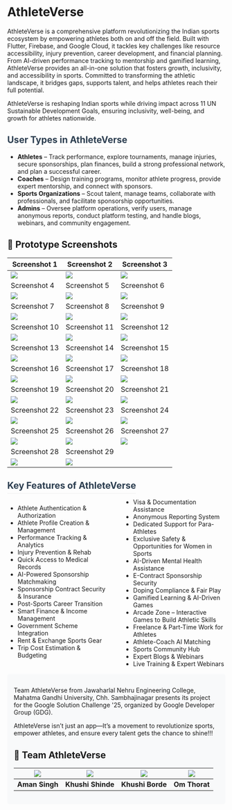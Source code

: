 <h1>AthleteVerse</h1>

AthleteVerse is a comprehensive platform revolutionizing the Indian sports ecosystem by empowering athletes both on and off the field. Built with Flutter, Firebase, and Google Cloud, it tackles key challenges like resource accessibility, injury prevention, career development, and financial planning. From AI-driven performance tracking to mentorship and gamified learning, AthleteVerse provides an all-in-one solution that fosters growth, inclusivity, and accessibility in sports. Committed to transforming the athletic landscape, it bridges gaps, supports talent, and helps athletes reach their full potential.

AthleteVerse is reshaping Indian sports while driving impact across 11 UN Sustainable Development Goals, ensuring inclusivity, well-being, and growth for athletes nationwide.
</div>

## <span style="color: #2c3e50; border-bottom: 1px solid #eee; padding-bottom: 5px; margin-top: 30px;">User Types in AthleteVerse</span>

- **Athletes** – Track performance, explore tournaments, manage injuries, secure sponsorships, plan finances, build a strong professional network, and plan a successful career.
- **Coaches** – Design training programs, monitor athlete progress, provide expert mentorship, and connect with sponsors.
- **Sports Organizations** – Scout talent, manage teams, collaborate with professionals, and facilitate sponsorship opportunities.
- **Admins** – Oversee platform operations, verify users, manage anonymous reports, conduct platform testing, and handle blogs, webinars, and community engagement.

## 🧪 Prototype Screenshots
| Screenshot 1           | Screenshot 2           | Screenshot 3           |
|------------------------|------------------------|------------------------|
| ![](screenshots/1.jpeg)  | ![](screenshots/2.jpeg)  | ![](screenshots/3.jpeg)  |
| Screenshot 4           | Screenshot 5           | Screenshot 6           |
| ![](screenshots/4.jpeg)  | ![](screenshots/5.jpeg)  | ![](screenshots/6.jpeg)  |
| Screenshot 7           | Screenshot 8           | Screenshot 9           |
| ![](screenshots/7.jpeg)  | ![](screenshots/8.jpeg)  | ![](screenshots/9.jpeg)  |
| Screenshot 10          | Screenshot 11          | Screenshot 12          |
| ![](screenshots/10.jpeg) | ![](screenshots/11.jpeg) | ![](screenshots/12.jpeg) |
| Screenshot 13          | Screenshot 14          | Screenshot 15          |
| ![](screenshots/13.jpeg) | ![](screenshots/14.jpeg) | ![](screenshots/15.jpeg) |
| Screenshot 16          | Screenshot 17          | Screenshot 18          |
| ![](screenshots/16.jpeg) | ![](screenshots/17.jpeg) | ![](screenshots/18.jpeg) |
| Screenshot 19          | Screenshot 20          | Screenshot 21          |
| ![](screenshots/19.jpeg) | ![](screenshots/20.jpeg) | ![](screenshots/21.jpeg) |
| Screenshot 22          | Screenshot 23          | Screenshot 24          |
| ![](screenshots/22.jpeg) | ![](screenshots/23.jpeg) | ![](screenshots/24.jpeg) |
| Screenshot 25          | Screenshot 26          | Screenshot 27          |
| ![](screenshots/25.jpeg) | ![](screenshots/26.jpeg) | ![](screenshots/27.jpeg) |
| Screenshot 28          | Screenshot 29          |                        |
| ![](screenshots/28.jpeg) | ![](screenshots/29.jpeg) |                        |



## <span style="color: #2c3e50; border-bottom: 1px solid #eee; padding-bottom: 5px; margin-top: 30px;">Key Features of AthleteVerse</span>




<div style="columns: 2; column-gap: 30px;">

- Athlete Authentication & Authorization
- Athlete Profile Creation & Management
- Performance Tracking & Analytics
- Injury Prevention & Rehab
- Quick Access to Medical Records
- AI-Powered Sponsorship Matchmaking
- Sponsorship Contract Security & Insurance
- Post-Sports Career Transition
- Smart Finance & Income Management
- Government Scheme Integration
- Rent & Exchange Sports Gear
- Trip Cost Estimation & Budgeting
- Visa & Documentation Assistance
- Anonymous Reporting System
- Dedicated Support for Para-Athletes
- Exclusive Safety & Opportunities for Women in Sports
- AI-Driven Mental Health Assistance
- E-Contract Sponsorship Security
- Doping Compliance & Fair Play
- Gamified Learning & AI-Driven Games
- Arcade Zone – Interactive Games to Build Athletic Skills
- Freelance & Part-Time Work for Athletes
- Athlete-Coach AI Matching
- Sports Community Hub
- Expert Blogs & Webinars
- Live Training & Expert Webinars
</div>




<div style="background-color: #f8f9fa; padding: 15px; border-radius: 5px; margin: 15px 0;">

Team AthleteVerse from Jawaharlal Nehru Engineering College, Mahatma Gandhi University, Chh. Sambhajinagar presents its project for the Google Solution Challenge '25, organized by Google Developer Group (GDG).



AthleteVerse isn’t just an app—It’s a movement to revolutionize sports, empower athletes, and ensure every talent gets the chance to shine!!!


## 👥 Team AthleteVerse

| ![](team/aman.JPG) | ![](team/khushishinde.jpg) | ![](team/khushiborde.jpg) | ![](team/om.jpeg) |
|:------------------:|:--------------------------:|:--------------------------:|:-----------------:|
| **Aman Singh**     | **Khushi Shinde**          | **Khushi Borde**           | **Om Thorat**      |

